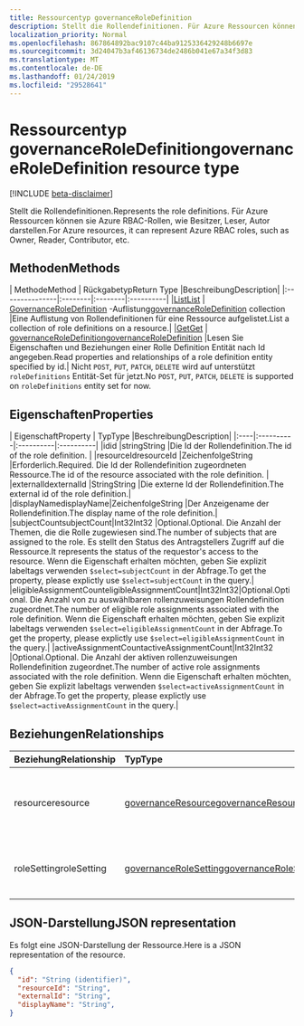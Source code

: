 ```yaml
---
title: Ressourcentyp governanceRoleDefinition
description: Stellt die Rollendefinitionen. Für Azure Ressourcen können sie Azure RBAC-Rollen, wie Besitzer, Leser, Autor darstellen.
localization_priority: Normal
ms.openlocfilehash: 867864892bac9107c44ba9125336429248b6697e
ms.sourcegitcommit: 3d24047b3af46136734de2486b041e67a34f3d83
ms.translationtype: MT
ms.contentlocale: de-DE
ms.lasthandoff: 01/24/2019
ms.locfileid: "29528641"
---
```

# <a name="governanceroledefinition-resource-type"></a><span data-ttu-id="6ea1c-104">Ressourcentyp governanceRoleDefinition</span><span class="sxs-lookup"><span data-stu-id="6ea1c-104">governanceRoleDefinition resource type</span></span>

[!INCLUDE [beta-disclaimer](../../includes/beta-disclaimer.md)]


<span data-ttu-id="6ea1c-105">Stellt die Rollendefinitionen.</span><span class="sxs-lookup"><span data-stu-id="6ea1c-105">Represents the role definitions.</span></span> <span data-ttu-id="6ea1c-106">Für Azure Ressourcen können sie Azure RBAC-Rollen, wie Besitzer, Leser, Autor darstellen.</span><span class="sxs-lookup"><span data-stu-id="6ea1c-106">For Azure resources, it can represent Azure RBAC roles, such as Owner, Reader, Contributor, etc.</span></span>


## <a name="methods"></a><span data-ttu-id="6ea1c-107">Methoden</span><span class="sxs-lookup"><span data-stu-id="6ea1c-107">Methods</span></span>

| <span data-ttu-id="6ea1c-108">Methode</span><span class="sxs-lookup"><span data-stu-id="6ea1c-108">Method</span></span>          | <span data-ttu-id="6ea1c-109">Rückgabetyp</span><span class="sxs-lookup"><span data-stu-id="6ea1c-109">Return Type</span></span> |<span data-ttu-id="6ea1c-110">Beschreibung</span><span class="sxs-lookup"><span data-stu-id="6ea1c-110">Description</span></span>|
|:---------------|:--------|:--------|:----------|
|[<span data-ttu-id="6ea1c-111">List</span><span class="sxs-lookup"><span data-stu-id="6ea1c-111">List</span></span>](../api/governanceroledefinition-list.md) | <span data-ttu-id="6ea1c-112">[GovernanceRoleDefinition](../resources/governanceroledefinition.md) -Auflistung</span><span class="sxs-lookup"><span data-stu-id="6ea1c-112">[governanceRoleDefinition](../resources/governanceroledefinition.md) collection</span></span> |<span data-ttu-id="6ea1c-113">Eine Auflistung von Rollendefinitionen für eine Ressource aufgelistet.</span><span class="sxs-lookup"><span data-stu-id="6ea1c-113">List a collection of role definitions on a resource.</span></span>|
|[<span data-ttu-id="6ea1c-114">Get</span><span class="sxs-lookup"><span data-stu-id="6ea1c-114">Get</span></span>](../api/governanceroledefinition-get.md) | [<span data-ttu-id="6ea1c-115">governanceRoleDefinition</span><span class="sxs-lookup"><span data-stu-id="6ea1c-115">governanceRoleDefinition</span></span>](../resources/governanceroledefinition.md) |<span data-ttu-id="6ea1c-116">Lesen Sie Eigenschaften und Beziehungen einer Rolle Definition Entität nach Id angegeben.</span><span class="sxs-lookup"><span data-stu-id="6ea1c-116">Read properties and relationships of a role definition entity specified by id.</span></span>|
<span data-ttu-id="6ea1c-117">Nicht `POST`, `PUT`, `PATCH`, `DELETE` wird auf unterstützt `roleDefinitions` Entität-Set für jetzt.</span><span class="sxs-lookup"><span data-stu-id="6ea1c-117">No `POST`, `PUT`, `PATCH`, `DELETE` is supported on `roleDefinitions` entity set for now.</span></span>
## <a name="properties"></a><span data-ttu-id="6ea1c-118">Eigenschaften</span><span class="sxs-lookup"><span data-stu-id="6ea1c-118">Properties</span></span>
| <span data-ttu-id="6ea1c-119">Eigenschaft</span><span class="sxs-lookup"><span data-stu-id="6ea1c-119">Property</span></span>  | <span data-ttu-id="6ea1c-120">Typ</span><span class="sxs-lookup"><span data-stu-id="6ea1c-120">Type</span></span>      |<span data-ttu-id="6ea1c-121">Beschreibung</span><span class="sxs-lookup"><span data-stu-id="6ea1c-121">Description</span></span>|
|:----|:----------|:----------|:----------|
|<span data-ttu-id="6ea1c-122">id</span><span class="sxs-lookup"><span data-stu-id="6ea1c-122">id</span></span>         |<span data-ttu-id="6ea1c-123">string</span><span class="sxs-lookup"><span data-stu-id="6ea1c-123">String</span></span>     |<span data-ttu-id="6ea1c-124">Die Id der Rollendefinition.</span><span class="sxs-lookup"><span data-stu-id="6ea1c-124">The id of the role definition.</span></span> |
|<span data-ttu-id="6ea1c-125">resourceId</span><span class="sxs-lookup"><span data-stu-id="6ea1c-125">resourceId</span></span> |<span data-ttu-id="6ea1c-126">Zeichenfolge</span><span class="sxs-lookup"><span data-stu-id="6ea1c-126">String</span></span>     |<span data-ttu-id="6ea1c-127">Erforderlich.</span><span class="sxs-lookup"><span data-stu-id="6ea1c-127">Required.</span></span> <span data-ttu-id="6ea1c-128">Die Id der Rollendefinition zugeordneten Ressource.</span><span class="sxs-lookup"><span data-stu-id="6ea1c-128">The id of the resource associated with the role definition.</span></span> |
|<span data-ttu-id="6ea1c-129">externalId</span><span class="sxs-lookup"><span data-stu-id="6ea1c-129">externalId</span></span>   |<span data-ttu-id="6ea1c-130">String</span><span class="sxs-lookup"><span data-stu-id="6ea1c-130">String</span></span>     |<span data-ttu-id="6ea1c-131">Die externe Id der Rollendefinition.</span><span class="sxs-lookup"><span data-stu-id="6ea1c-131">The external id of the role definition.</span></span>|
|<span data-ttu-id="6ea1c-132">displayName</span><span class="sxs-lookup"><span data-stu-id="6ea1c-132">displayName</span></span>|<span data-ttu-id="6ea1c-133">Zeichenfolge</span><span class="sxs-lookup"><span data-stu-id="6ea1c-133">String</span></span>     |<span data-ttu-id="6ea1c-134">Der Anzeigename der Rollendefinition.</span><span class="sxs-lookup"><span data-stu-id="6ea1c-134">The display name of the role definition.</span></span>|
|<span data-ttu-id="6ea1c-135">subjectCount</span><span class="sxs-lookup"><span data-stu-id="6ea1c-135">subjectCount</span></span>|<span data-ttu-id="6ea1c-136">Int32</span><span class="sxs-lookup"><span data-stu-id="6ea1c-136">Int32</span></span>     |<span data-ttu-id="6ea1c-137">Optional.</span><span class="sxs-lookup"><span data-stu-id="6ea1c-137">Optional.</span></span> <span data-ttu-id="6ea1c-138">Die Anzahl der Themen, die die Rolle zugewiesen sind.</span><span class="sxs-lookup"><span data-stu-id="6ea1c-138">The number of subjects that are assigned to the role.</span></span> <span data-ttu-id="6ea1c-139">Es stellt den Status des Antragstellers Zugriff auf die Ressource.</span><span class="sxs-lookup"><span data-stu-id="6ea1c-139">It represents the status of the requestor's access to the resource.</span></span> <span data-ttu-id="6ea1c-140">Wenn die Eigenschaft erhalten möchten, geben Sie explizit labeltags verwenden `$select=subjectCount` in der Abfrage.</span><span class="sxs-lookup"><span data-stu-id="6ea1c-140">To get the property, please explictly use `$select=subjectCount` in the query.</span></span>|
|<span data-ttu-id="6ea1c-141">eligibleAssignmentCount</span><span class="sxs-lookup"><span data-stu-id="6ea1c-141">eligibleAssignmentCount</span></span>|<span data-ttu-id="6ea1c-142">Int32</span><span class="sxs-lookup"><span data-stu-id="6ea1c-142">Int32</span></span>|<span data-ttu-id="6ea1c-143">Optional.</span><span class="sxs-lookup"><span data-stu-id="6ea1c-143">Optional.</span></span> <span data-ttu-id="6ea1c-144">Die Anzahl von zu auswählbaren rollenzuweisungen Rollendefinition zugeordnet.</span><span class="sxs-lookup"><span data-stu-id="6ea1c-144">The number of eligible role assignments associated with the role definition.</span></span> <span data-ttu-id="6ea1c-145">Wenn die Eigenschaft erhalten möchten, geben Sie explizit labeltags verwenden `$select=eligibleAssignmentCount` in der Abfrage.</span><span class="sxs-lookup"><span data-stu-id="6ea1c-145">To get the property, please explictly use `$select=eligibleAssignmentCount` in the query.</span></span>|
|<span data-ttu-id="6ea1c-146">activeAssignmentCount</span><span class="sxs-lookup"><span data-stu-id="6ea1c-146">activeAssignmentCount</span></span>|<span data-ttu-id="6ea1c-147">Int32</span><span class="sxs-lookup"><span data-stu-id="6ea1c-147">Int32</span></span>    |<span data-ttu-id="6ea1c-148">Optional.</span><span class="sxs-lookup"><span data-stu-id="6ea1c-148">Optional.</span></span> <span data-ttu-id="6ea1c-149">Die Anzahl der aktiven rollenzuweisungen Rollendefinition zugeordnet.</span><span class="sxs-lookup"><span data-stu-id="6ea1c-149">The number of active role assignments associated with the role definition.</span></span>  <span data-ttu-id="6ea1c-150">Wenn die Eigenschaft erhalten möchten, geben Sie explizit labeltags verwenden `$select=activeAssignmentCount` in der Abfrage.</span><span class="sxs-lookup"><span data-stu-id="6ea1c-150">To get the property, please explictly use `$select=activeAssignmentCount` in the query.</span></span>|


## <a name="relationships"></a><span data-ttu-id="6ea1c-151">Beziehungen</span><span class="sxs-lookup"><span data-stu-id="6ea1c-151">Relationships</span></span>
| <span data-ttu-id="6ea1c-152">Beziehung</span><span class="sxs-lookup"><span data-stu-id="6ea1c-152">Relationship</span></span> | <span data-ttu-id="6ea1c-153">Typ</span><span class="sxs-lookup"><span data-stu-id="6ea1c-153">Type</span></span>   |<span data-ttu-id="6ea1c-154">Beschreibung</span><span class="sxs-lookup"><span data-stu-id="6ea1c-154">Description</span></span>|
|:---------------|:--------|:----------|
|<span data-ttu-id="6ea1c-155">resource</span><span class="sxs-lookup"><span data-stu-id="6ea1c-155">resource</span></span>|[<span data-ttu-id="6ea1c-156">governanceResource</span><span class="sxs-lookup"><span data-stu-id="6ea1c-156">governanceResource</span></span>](../resources/governanceresource.md)|<span data-ttu-id="6ea1c-157">Schreibgeschützt.</span><span class="sxs-lookup"><span data-stu-id="6ea1c-157">Read-only.</span></span> <span data-ttu-id="6ea1c-158">Die zugeordneten Ressource für die Rollendefinition.</span><span class="sxs-lookup"><span data-stu-id="6ea1c-158">The associated resource for the role definition.</span></span>|
|<span data-ttu-id="6ea1c-159">roleSetting</span><span class="sxs-lookup"><span data-stu-id="6ea1c-159">roleSetting</span></span>|[<span data-ttu-id="6ea1c-160">governanceRoleSetting</span><span class="sxs-lookup"><span data-stu-id="6ea1c-160">governanceRoleSetting</span></span>](../resources/governancerolesetting.md)|<span data-ttu-id="6ea1c-161">Die Einstellung der zugehörige Rolle für die Rollendefinition.</span><span class="sxs-lookup"><span data-stu-id="6ea1c-161">The associated role setting for the role definition.</span></span>|

## <a name="json-representation"></a><span data-ttu-id="6ea1c-162">JSON-Darstellung</span><span class="sxs-lookup"><span data-stu-id="6ea1c-162">JSON representation</span></span>

<span data-ttu-id="6ea1c-163">Es folgt eine JSON-Darstellung der Ressource.</span><span class="sxs-lookup"><span data-stu-id="6ea1c-163">Here is a JSON representation of the resource.</span></span>

<!-- {
  "blockType": "resource",
  "optionalProperties": [

  ],
  "@odata.type": "microsoft.graph.governanceRoleDefinition"
}-->

```json
{
  "id": "String (identifier)",
  "resourceId": "String",
  "externalId": "String",
  "displayName": "String",
}

```

<!-- uuid: 8fcb5dbc-d5aa-4681-8e31-b001d5168d79
2015-10-25 14:57:30 UTC -->
<!--
{
  "type": "#page.annotation",
  "description": "governanceRoleDefinition",
  "keywords": "",
  "section": "documentation",
  "tocPath": "",
  "suppressions": [
    "Error: /api-reference/beta/resources/governanceroledefinition.md:\r\n      Exception processing links.\r\n    System.ArgumentException: Link Definition was null. Link text: !INCLUDE [beta-disclaimer](../../includes/beta-disclaimer.md)\r\n      at ApiDoctor.Validation.DocFile.get_LinkDestinations()\r\n      at ApiDoctor.Validation.DocSet.ValidateLinks(Boolean includeWarnings, String[] relativePathForFiles, IssueLogger issues, Boolean requireFilenameCaseMatch, Boolean printOrphanedFiles)"
  ]
}
-->
